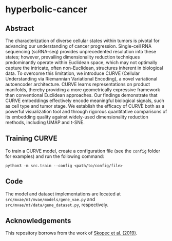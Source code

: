 # hyperbolic-cancer

## Abstract
The characterization of diverse cellular states within tumors is pivotal for advancing our understanding of cancer progression. Single-cell RNA sequencing (scRNA-seq) provides unprecedented resolution into these states; however, prevailing dimensionality reduction techniques predominantly operate within Euclidean space, which may not optimally capture the intricate, often non-Euclidean, structures inherent in biological data. To overcome this limitation, we introduce CURVE (Cellular Understanding via Riemannian Variational Encoding), a novel variational autoencoder architecture. CURVE learns representations on product manifolds, thereby providing a more geometrically expressive framework than conventional Euclidean approaches. Our findings demonstrate that CURVE embeddings effectively encode meaningful biological signals, such as cell type and tumor stage. We establish the efficacy of CURVE both as a powerful visualization tool and through rigorous quantitative comparisons of its embedding quality against widely-used dimensionality reduction methods, including UMAP and t-SNE.

## Training CURVE
To train a CURVE model, create a configuration file (see the `config` folder for examples) and run the following command:
```
python3 -m src.train --config <path/to/config/file>
```

## Code
The model and dataset implementations are located at `src/mvae/mt/mvae/models/gene_vae.py` and `src/mvae/mt/data/gene_dataset.py`, respectively.

## Acknowledgements
This repository borrows from the work of [Skopec et al. (2019)](https://github.com/oskopek/mvae).
